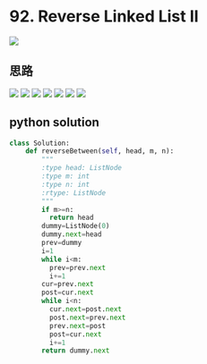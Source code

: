 # 92. Reverse Linked List II

<img src="https://github.com/vampire1996/LeetCode/blob/master/Problems/1-100/92.%20Reverse%20Linked%20List%20II/problem.png"/>

## 思路

<img src="https://github.com/vampire1996/LeetCode/blob/master/Problems/1-100/92.%20Reverse%20Linked%20List%20II/1.jpg"/>
<img src="https://github.com/vampire1996/LeetCode/blob/master/Problems/1-100/92.%20Reverse%20Linked%20List%20II/2.jpg"/>
<img src="https://github.com/vampire1996/LeetCode/blob/master/Problems/1-100/92.%20Reverse%20Linked%20List%20II/3.jpg"/>
<img src="https://github.com/vampire1996/LeetCode/blob/master/Problems/1-100/92.%20Reverse%20Linked%20List%20II/4.jpg"/>
<img src="https://github.com/vampire1996/LeetCode/blob/master/Problems/1-100/92.%20Reverse%20Linked%20List%20II/5.jpg"/>
<img src="https://github.com/vampire1996/LeetCode/blob/master/Problems/1-100/92.%20Reverse%20Linked%20List%20II/6.jpg"/>
<img src="https://github.com/vampire1996/LeetCode/blob/master/Problems/1-100/92.%20Reverse%20Linked%20List%20II/7.jpg"/>

## python solution
```python
class Solution:
    def reverseBetween(self, head, m, n):
        """
        :type head: ListNode
        :type m: int
        :type n: int
        :rtype: ListNode
        """
        if m>=n:
          return head
        dummy=ListNode(0)
        dummy.next=head
        prev=dummy
        i=1
        while i<m:
          prev=prev.next
          i+=1
        cur=prev.next
        post=cur.next
        while i<n:
          cur.next=post.next
          post.next=prev.next
          prev.next=post
          post=cur.next
          i+=1   
        return dummy.next
```
